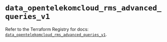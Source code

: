# `data_opentelekomcloud_rms_advanced_queries_v1`

Refer to the Terraform Registry for docs: [`data_opentelekomcloud_rms_advanced_queries_v1`](https://registry.terraform.io/providers/opentelekomcloud/opentelekomcloud/1.36.48/docs/data-sources/rms_advanced_queries_v1).
